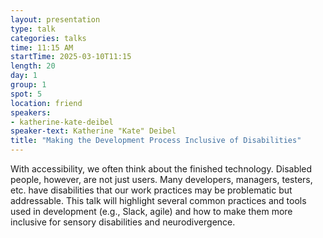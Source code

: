 ```yaml
---
layout: presentation
type: talk
categories: talks
time: 11:15 AM
startTime: 2025-03-10T11:15 
length: 20
day: 1
group: 1
spot: 5
location: friend
speakers:
- katherine-kate-deibel
speaker-text: Katherine "Kate" Deibel
title: "Making the Development Process Inclusive of Disabilities"
---
```

With accessibility, we often think about the finished technology. Disabled people, however, are not just users. Many developers, managers, testers, etc. have disabilities that our work practices may be problematic but addressable. This talk will highlight several common practices and tools used in development (e.g., Slack, agile) and how to make them more inclusive for sensory disabilities and neurodivergence.
